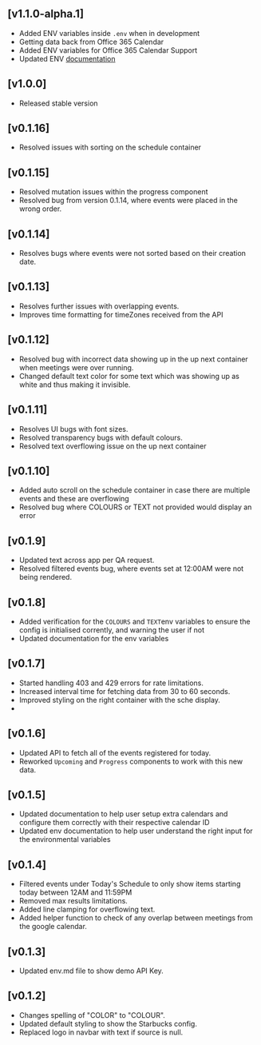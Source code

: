 ## [v1.1.0-alpha.1]
- Added ENV variables inside `.env` when in development
- Getting data back from Office 365 Calendar
- Added ENV variables for Office 365 Calendar Support
- Updated ENV [documentation](env.md)

## [v1.0.0]
- Released stable version

## [v0.1.16]
- Resolved issues with sorting on the schedule container

## [v0.1.15]
- Resolved mutation issues within the progress component
- Resolved bug from version 0.1.14, where events were placed in the wrong order.

## [v0.1.14]
- Resolves bugs where events were not sorted based on their creation date.

## [v0.1.13]
- Resolves further issues with overlapping events.
- Improves time formatting for timeZones received from the API

## [v0.1.12]
- Resolved bug with incorrect data showing up in the up next container when meetings were over running.
- Changed default text color for some text which was showing up as white and thus making it invisible.

## [v0.1.11]
- Resolves UI bugs with font sizes.
- Resolved transparency bugs with default colours.
- Resolved text overflowing issue on the up next container

## [v0.1.10]
- Added auto scroll on the schedule container in case there are multiple events and these are overflowing
- Resolved bug where COLOURS or TEXT not provided would display an error

## [v0.1.9]
- Updated text across app per QA request.
- Resolved filtered events bug, where events set at 12:00AM were not being rendered.

## [v0.1.8]
- Added verification for the `COLOURS` and `TEXT`env variables to ensure the config is initialised corrently, and warning the user if not
- Updated documentation for the env variables

## [v0.1.7]
- Started handling 403 and 429 errors for rate limitations.
- Increased interval time for fetching data from 30 to 60 seconds.
- Improved styling on the right container with the sche display.
-

## [v0.1.6]
- Updated API to fetch all of the events registered for today.
- Reworked `Upcoming` and `Progress` components to work with this new data.

## [v0.1.5]
- Updated documentation to help user setup extra calendars and configure them correctly with their respective calendar ID
- Updated env documentation to help user understand the right input for the environmental variables

## [v0.1.4]
- Filtered events under Today's Schedule to only show items starting today between 12AM and 11:59PM
- Removed max results limitations.
- Added line clamping for overflowing text.
- Added helper function to check of any overlap between meetings from the google calendar.

## [v0.1.3]
- Updated env.md file to show demo API Key.

## [v0.1.2]
- Changes spelling of "COLOR" to "COLOUR".
- Updated default styling to show the Starbucks config.
- Replaced logo in navbar with text if source is null.
